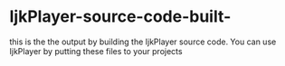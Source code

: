 # IjkPlayer-source-code-built-
this is the the output by building the IjkPlayer source code. You can use IjkPlayer by putting these files to your projects

